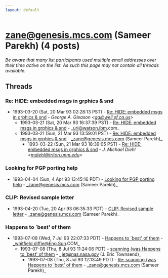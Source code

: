 ```yaml
---
layout: default
---
```


# zane@genesis.mcs.com (Sameer Parekh) (4 posts)

_Be aware that many list participants used multiple email addresses over their time active on the list. As such this page may not contain all threads available._

## Threads

### Re: HIDE: embedded msgs in grphics & snd
+ 1993-03-20 (Sat, 20 Mar 93 02:28:13 PST) - [Re: HIDE: embedded msgs in grphics & snd](/archive/1993/03/51a573b18989d6d2484c1a49b1a5fab1da5a1f17deea9bc1a36f04c0557653d6) - _George A. Gleason \<gg@well.sf.ca.us\>_
  + 1993-03-21 (Sat, 20 Mar 93 16:37:39 PST) - [Re: HIDE: embedded msgs in grphics & snd](/archive/1993/03/247e705bef737aa8bdfd6fc1cabf23c98998224d845d695dcf92a8bffc8f2ac4) - _uri@watson.ibm.com_
  + 1993-03-21 (Sun, 21 Mar 93 13:59:01 PST) - [Re: HIDE: embedded msgs in grphics & snd](/archive/1993/03/0a0ce6027884fccb42f9710d84a096bb9b6caff08fd4e7fb36ceec0f6497b594) - _zane@genesis.mcs.com (Sameer Parekh)_
    + 1993-03-22 (Sun, 21 Mar 93 18:39:05 PST) - [Re: HIDE: embedded msgs in grphics & snd](/archive/1993/03/08b0ebb7a359232349de0f256d215fa497f7fa5c5e0c1678597d7fbd3af9a2a4) - _J. Michael Diehl \<mdiehl@triton.unm.edu\>_

### Looking for PGP porting help
+ 1993-04-04 (Sun, 4 Apr 93 13:45:16 PDT) - [Looking for PGP porting help](/archive/1993/04/2a7a15da2f030583719de207ab43a0e1c32c69322e870815f9cea7ab4e3bba5f) - _zane@genesis.mcs.com (Sameer Parekh)_

### CLIP: Revised sample letter
+ 1993-04-20 (Tue, 20 Apr 93 06:35:33 PDT) - [CLIP: Revised sample letter](/archive/1993/04/9bbe1da4aea104cbd678a58f887c96b4536c802b03df0daa0d5bc8fac703efd8) - _zane@genesis.mcs.com (Sameer Parekh)_

### Happens to `best' of them
+ 1993-07-08 (Wed, 7 Jul 93 22:07:33 PDT) - [Happens to `best' of them](/archive/1993/07/6fac16551b047d12223a0722bbfbaa967d9915fcd8b652ef7ad43b8d7365af6b) - _whitfield.diffie@Eng.Sun.COM_
  + 1993-07-08 (Thu, 8 Jul 93 11:24:06 PDT) - [scanning (was Happens to `best' of them](/archive/1993/07/92f2eece668f0f7d97decee50eff31614bbf3e311491f351a29f862e1d4b550d) - _jet@nas.nasa.gov (J. Eric Townsend)_
    + 1993-07-08 (Thu, 8 Jul 93 12:13:49 PDT) - [Re: scanning (was Happens to `best' of them](/archive/1993/07/6230be0b2af653492c1af835cba88b2b79ced2e050a19ded2981a3b5ca8d41ba) - _zane@genesis.mcs.com (Sameer Parekh)_

